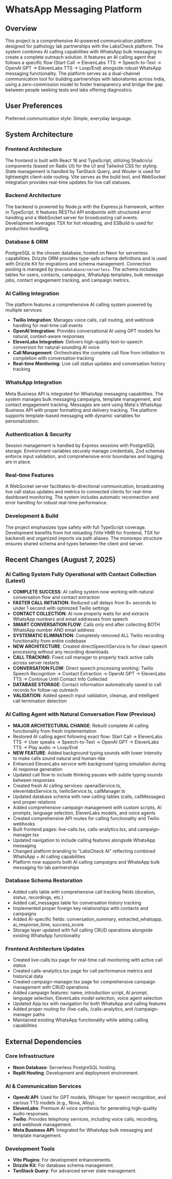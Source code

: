 # WhatsApp Messaging Platform

## Overview
This project is a comprehensive AI-powered communication platform designed for pathology lab partnerships with the LabsCheck platform. The system combines AI calling capabilities with WhatsApp bulk messaging to create a complete outreach solution. It features an AI calling agent that follows a specific flow (Start Call → ElevenLabs TTS → Speech-to-Text → OpenAI GPT → ElevenLabs TTS → Loop/End) alongside robust WhatsApp messaging functionality. The platform serves as a dual-channel communication tool for building partnerships with laboratories across India, using a zero-commission model to foster transparency and bridge the gap between people seeking tests and labs offering diagnostics.

## User Preferences
Preferred communication style: Simple, everyday language.

## System Architecture

### Frontend Architecture
The frontend is built with React 18 and TypeScript, utilizing Shadcn/ui components (based on Radix UI) for the UI and Tailwind CSS for styling. State management is handled by TanStack Query, and Wouter is used for lightweight client-side routing. Vite serves as the build tool, and WebSocket integration provides real-time updates for live call statuses.

### Backend Architecture
The backend is powered by Node.js with the Express.js framework, written in TypeScript. It features RESTful API endpoints with structured error handling and a WebSocket server for broadcasting call events. Development leverages TSX for hot reloading, and ESBuild is used for production bundling.

### Database & ORM
PostgreSQL is the chosen database, hosted on Neon for serverless capabilities. Drizzle ORM provides type-safe schema definitions and is used with Drizzle Kit for migrations and schema management. Connection pooling is managed by `@neondatabase/serverless`. The schema includes tables for users, contacts, campaigns, WhatsApp templates, bulk message jobs, contact engagement tracking, and campaign metrics.

### AI Calling Integration
The platform features a comprehensive AI calling system powered by multiple services:
- **Twilio Integration**: Manages voice calls, call routing, and webhook handling for real-time call events
- **OpenAI Integration**: Provides conversational AI using GPT models for natural, context-aware responses
- **ElevenLabs Integration**: Delivers high-quality text-to-speech conversion for natural-sounding AI voice
- **Call Management**: Orchestrates the complete call flow from initiation to completion with conversation tracking
- **Real-time Monitoring**: Live call status updates and conversation history tracking

### WhatsApp Integration
Meta Business API is integrated for WhatsApp messaging capabilities. The system manages bulk messaging campaigns, template management, and contact engagement tracking. Messages are sent using Meta's WhatsApp Business API with proper formatting and delivery tracking. The platform supports template-based messaging with dynamic variables for personalization.

### Authentication & Security
Session management is handled by Express sessions with PostgreSQL storage. Environment variables securely manage credentials, Zod schemas enforce input validation, and comprehensive error boundaries and logging are in place.

### Real-time Features
A WebSocket server facilitates bi-directional communication, broadcasting live call status updates and metrics to connected clients for real-time dashboard monitoring. The system includes automatic reconnection and error handling for robust real-time performance.

### Development & Build
The project emphasizes type safety with full TypeScript coverage. Development benefits from hot reloading (Vite HMR for frontend, TSX for backend) and organized imports via path aliases. The monorepo structure ensures shared schema and types between the client and server.

## Recent Changes (August 7, 2025)

### AI Calling System Fully Operational with Contact Collection (Latest)
- **COMPLETE SUCCESS**: AI calling system now working with natural conversation flow and contact extraction
- **FASTER CALL INITIATION**: Reduced call delays from 9+ seconds to under 1 second with optimized Twilio settings
- **CONTACT COLLECTION**: AI now properly waits for and extracts WhatsApp numbers and email addresses from speech
- **SMART CONVERSATION FLOW**: Calls only end after collecting BOTH WhatsApp number AND email address
- **SYSTEMATIC ELIMINATION**: Completely removed ALL Twilio recording functionality from entire codebase
- **NEW ARCHITECTURE**: Created directSpeechService.ts for clean speech processing without any recording downloads
- **CALL TRACKING**: Fixed call manager to properly track active calls across server restarts
- **CONVERSATION FLOW**: Direct speech processing working: Twilio Speech Recognition → Contact Extraction → OpenAI GPT → ElevenLabs TTS → Continue Until Contact Info Collected
- **DATABASE STORAGE**: Contact information automatically saved to call records for follow-up outreach
- **VALIDATION**: Added speech input validation, cleanup, and intelligent call termination detection

### AI Calling Agent with Natural Conversation Flow (Previous)
- **MAJOR ARCHITECTURAL CHANGE**: Rebuilt complete AI calling functionality from fresh implementation
- Restored AI calling agent following exact flow: Start Call → ElevenLabs TTS → User speaks → Speech-to-Text → OpenAI GPT → ElevenLabs TTS → Play audio → Loop/End
- **NEW FEATURE**: Added background typing sounds with lower intensity to make calls sound natural and human-like
- Enhanced ElevenLabs service with background typing simulation during AI response generation
- Updated call flow to include thinking pauses with subtle typing sounds between responses
- Created fresh AI calling services: openaiService.ts, elevenlabsService.ts, twilioService.ts, callManager.ts
- Updated database schema with new calling tables (calls, callMessages) and proper relations
- Added comprehensive campaign management with custom scripts, AI prompts, language selection, ElevenLabs models, and voice agents
- Created comprehensive API routes for calling functionality and Twilio webhooks
- Built frontend pages: live-calls.tsx, calls-analytics.tsx, and campaign-manager.tsx
- Updated navigation to include calling features alongside WhatsApp messaging
- Changed platform branding to "LabsCheck AI" reflecting combined WhatsApp + AI calling capabilities
- Platform now supports both AI calling campaigns and WhatsApp bulk messaging for lab partnerships

### Database Schema Restoration
- Added calls table with comprehensive call tracking fields (duration, status, recordings, etc.)
- Added call_messages table for conversation history tracking
- Implemented proper foreign key relationships with contacts and campaigns
- Added AI-specific fields: conversation_summary, extracted_whatsapp, ai_response_time, success_score
- Storage layer updated with full calling CRUD operations alongside existing WhatsApp functionality

### Frontend Architecture Updates
- Created live-calls.tsx page for real-time call monitoring with active call status
- Created calls-analytics.tsx page for call performance metrics and historical data
- Created campaign-manager.tsx page for comprehensive campaign management with CRUD operations
- Added campaign features: name, introduction script, AI prompt, language selection, ElevenLabs model selection, voice agent selection
- Updated App.tsx with navigation for both WhatsApp and calling features
- Added proper routing for /live-calls, /calls-analytics, and /campaign-manager paths
- Maintained existing WhatsApp functionality while adding calling capabilities

## External Dependencies

### Core Infrastructure
- **Neon Database**: Serverless PostgreSQL hosting.
- **Replit Hosting**: Development and deployment environment.

### AI & Communication Services
- **OpenAI API**: Used for GPT models, Whisper for speech recognition, and various TTS models (e.g., Nova, Alloy).
- **ElevenLabs**: Premium AI voice synthesis for generating high-quality audio responses.
- **Twilio**: Provides telephony services, including voice calls, recording, and webhook management.
- **Meta Business API**: Integrated for WhatsApp bulk messaging and template management.

### Development Tools
- **Vite Plugins**: For development enhancements.
- **Drizzle Kit**: For database schema management.
- **TanStack Query**: For advanced server state management.